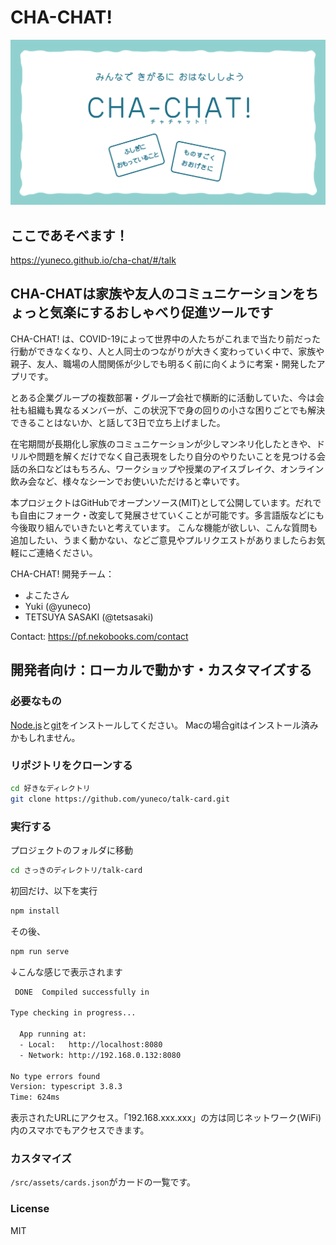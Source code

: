 # CHA-CHAT!

![title-image](public/chachat-ogp.png)

## ここであそべます！

https://yuneco.github.io/cha-chat/#/talk

## CHA-CHATは家族や友人のコミュニケーションをちょっと気楽にするおしゃべり促進ツールです

CHA-CHAT! は、COVID-19によって世界中の人たちがこれまで当たり前だった行動ができなくなり、人と人同士のつながりが大きく変わっていく中で、家族や親子、友人、職場の人間関係が少しでも明るく前に向くように考案・開発したアプリです。

とある企業グループの複数部署・グループ会社で横断的に活動していた、今は会社も組織も異なるメンバーが、この状況下で身の回りの小さな困りごとでも解決できることはないか、と話して3日で立ち上げました。

在宅期間が長期化し家族のコミュニケーションが少しマンネリ化したときや、ドリルや問題を解くだけでなく自己表現をしたり自分のやりたいことを見つける会話の糸口などはもちろん、ワークショップや授業のアイスブレイク、オンライン飲み会など、様々なシーンでお使いいただけると幸いです。

本プロジェクトはGitHubでオープンソース(MIT)として公開しています。だれでも自由にフォーク・改変して発展させていくことが可能です。多言語版などにも今後取り組んでいきたいと考えています。
こんな機能が欲しい、こんな質問も追加したい、うまく動かない、などご意見やプルリクエストがありましたらお気軽にご連絡ください。

CHA-CHAT! 開発チーム：

* よこたさん
* Yuki (@yuneco)
* TETSUYA SASAKI (@tetsasaki)

Contact: https://pf.nekobooks.com/contact

## 開発者向け：ローカルで動かす・カスタマイズする

### 必要なもの

[Node.js](https://nodejs.org/ja/)と[git](https://git-scm.com/downloads)をインストールしてください。
Macの場合gitはインストール済みかもしれません。

### リポジトリをクローンする

```sh
cd 好きなディレクトリ
git clone https://github.com/yuneco/talk-card.git
```

### 実行する

プロジェクトのフォルダに移動

```sh
cd さっきのディレクトリ/talk-card
```

初回だけ、以下を実行

```sh
npm install
```

その後、

```sh
npm run serve
```

↓こんな感じで表示されます

```sh
 DONE  Compiled successfully in 

Type checking in progress...

  App running at:
  - Local:   http://localhost:8080 
  - Network: http://192.168.0.132:8080

No type errors found
Version: typescript 3.8.3
Time: 624ms
```

表示されたURLにアクセス。「192.168.xxx.xxx」の方は同じネットワーク(WiFi)内のスマホでもアクセスできます。

### カスタマイズ

`/src/assets/cards.json`がカードの一覧です。

### License

MIT